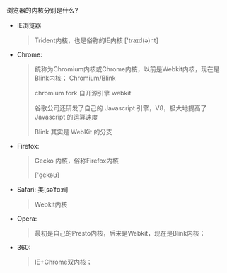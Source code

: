浏览器的内核分别是什么?

- IE浏览器

  >Trident内核，也是俗称的IE内核
  >  ['traɪd(ə)nt]

- Chrome: 

  > 统称为Chromium内核或Chrome内核，以前是Webkit内核，现在是Blink内核；
  > Chromium/Blink
  >
  > chromium fork 自开源引擎 webkit
  >
  > 谷歌公司还研发了自己的 Javascript 引擎，V8，极大地提高了 Javascript 的运算速度
  >
  > Blink 其实是 WebKit 的分支

- Firefox:

  > Gecko  内核，俗称Firefox内核
  >
  > ['gekəʊ]

- Safari:     美[səˈfɑːri]

  > Webkit内核

- Opera:

  > 最初是自己的Presto内核，后来是Webkit，现在是Blink内核；

- 360:

  > IE+Chrome双内核；

